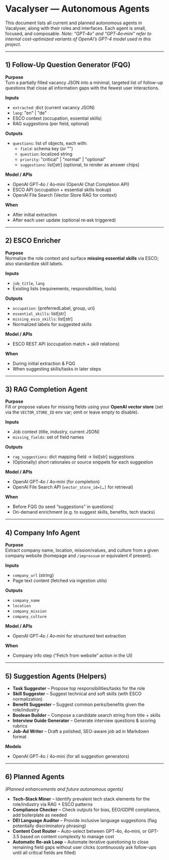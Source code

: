 # Vacalyser — Autonomous Agents

This document lists all current and planned autonomous agents in Vacalyser, along with their roles and interfaces. Each agent is small, focused, and composable. *Note: “GPT‑4o” and “GPT‑4o‑mini” refer to internal cost-optimized variants of OpenAI’s GPT-4 model used in this project.*

---

## 1) Follow‑Up Question Generator (FQG)

**Purpose**  
Turn a partially filled vacancy JSON into a minimal, targeted list of follow-up questions that close all information gaps with the fewest user interactions.

**Inputs**  
- `extracted`: dict (current vacancy JSON)  
- `lang`: "en" | "de"  
- ESCO context (occupation, essential skills)  
- RAG suggestions (per field, optional)

**Outputs**  
- `questions`: list of objects, each with:  
  - `field`: schema key (or "")  
  - `question`: localized string  
  - `priority`: "critical" | "normal" | "optional"  
  - `suggestions`: list[str] (optional, to render as answer chips)

**Model / APIs**  
- OpenAI GPT‑4o / 4o‑mini (OpenAI Chat Completion API)  
- ESCO API (occupation + essential skills lookup)  
- OpenAI File Search (Vector Store RAG for context)

**When**  
- After initial extraction  
- After each user update (optional re‑ask triggered)

---

## 2) ESCO Enricher

**Purpose**  
Normalize the role context and surface **missing essential skills** via ESCO; also standardize skill labels.

**Inputs**  
- `job_title`, `lang`  
- Existing lists (requirements, responsibilities, tools)

**Outputs**  
- `occupation`: {preferredLabel, group, uri}  
- `essential_skills`: list[str]  
- `missing_esco_skills`: list[str]  
- Normalized labels for suggested skills

**Model / APIs**  
- ESCO REST API (occupation match + skill relations)

**When**  
- During initial extraction & FQG  
- When suggesting skills/tasks in later steps

---

## 3) RAG Completion Agent

**Purpose**  
Fill or propose values for missing fields using your **OpenAI vector store** (set via the `VECTOR_STORE_ID` env var; omit or leave empty to disable).

**Inputs**  
- Job context (title, industry, current JSON)  
- `missing_fields`: set of field names

**Outputs**  
- `rag_suggestions`: dict mapping field -> list[str] suggestions  
- (Optionally) short rationales or source snippets for each suggestion

**Model / APIs**  
- OpenAI GPT‑4o / 4o‑mini (for completion)  
- OpenAI File Search API (`vector_store_id=[…]` for retrieval)

**When**  
- Before FQG (to seed “suggestions” in questions)  
- On-demand enrichment (e.g. to suggest skills, benefits, tech stacks)

---

## 4) Company Info Agent

**Purpose**  
Extract company name, location, mission/values, and culture from a given company website (homepage and `/impressum` or equivalent if present).

**Inputs**  
- `company_url` (string)  
- Page text content (fetched via ingestion utils)

**Outputs**  
- `company_name`  
- `location`  
- `company_mission`  
- `company_culture`

**Model / APIs**  
- OpenAI GPT‑4o / 4o‑mini for structured text extraction

**When**  
- Company info step (“Fetch from website” action in the UI)

---

## 5) Suggestion Agents (Helpers)

- **Task Suggester** – Propose top responsibilities/tasks for the role  
- **Skill Suggester** – Suggest technical and soft skills (with ESCO normalization)  
- **Benefit Suggester** – Suggest common perks/benefits given the role/industry  
- **Boolean Builder** – Compose a candidate search string from title + skills  
- **Interview Guide Generator** – Generate interview questions & scoring rubrics  
- **Job‑Ad Writer** – Draft a polished, SEO-aware job ad in Markdown format

**Models**  
- OpenAI GPT‑4o / 4o‑mini (for all suggestion generators)

---

## 6) Planned Agents

*(Planned enhancements and future autonomous agents)*

- **Tech‑Stack Miner** – Identify prevalent tech stack elements for the role/industry via RAG + ESCO patterns  
- **Compliance Checker** – Check outputs for bias, EEO/GDPR compliance, add boilerplate as needed  
- **DEI Language Auditor** – Provide inclusive language suggestions (flag potentially discriminatory phrasing)  
- **Content Cost Router** – Auto-select between GPT‑4o, 4o‑mini, or GPT-3.5 based on content complexity to manage cost  
- **Automatic Re‑ask Loop** – Automate iterative questioning to close remaining field gaps without user clicks (continuously ask follow-ups until all critical fields are filled)
